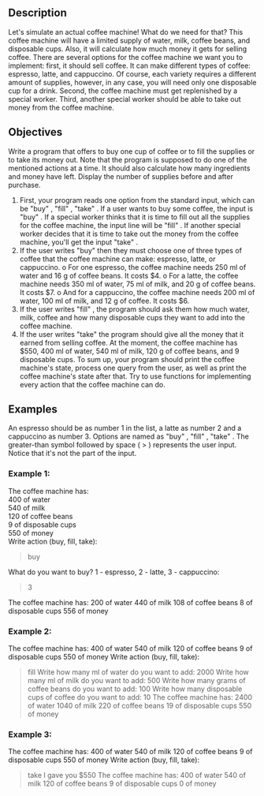 ## Description
Let's simulate an actual coffee machine! What do we need for that? This coffee machine will
have a limited supply of water, milk, coffee beans, and disposable cups. Also, it will calculate
how much money it gets for selling coffee.
There are several options for the coffee machine we want you to implement: first, it should sell
coffee. It can make different types of coffee: espresso, latte, and cappuccino. Of course, each
variety requires a different amount of supplies, however, in any case, you will need only one
disposable cup for a drink. Second, the coffee machine must get replenished by a special worker.
Third, another special worker should be able to take out money from the coffee machine.

## Objectives
Write a program that offers to buy one cup of coffee or to fill the supplies or to take its money
out. Note that the program is supposed to do one of the mentioned actions at a time. It should
also calculate how many ingredients and money have left. Display the number of supplies before
and after purchase.
1. First, your program reads one option from the standard input, which can be "buy" , "fill" ,
"take" . If a user wants to buy some coffee, the input is "buy" . If a special worker thinks that it
is time to fill out all the supplies for the coffee machine, the input line will be "fill" . If another
special worker decides that it is time to take out the money from the coffee machine, you'll get
the input "take" .
2. If the user writes "buy" then they must choose one of three types of coffee that the coffee
machine can make: espresso, latte, or cappuccino.
o For one espresso, the coffee machine needs 250 ml of water and 16 g of coffee beans. It
costs $4.
o For a latte, the coffee machine needs 350 ml of water, 75 ml of milk, and 20 g of coffee
beans. It costs $7.
o And for a cappuccino, the coffee machine needs 200 ml of water, 100 ml of milk, and 12
g of coffee. It costs $6.
3. If the user writes "fill" , the program should ask them how much water, milk, coffee and how
many disposable cups they want to add into the coffee machine.
4. If the user writes "take" the program should give all the money that it earned from selling
coffee.
At the moment, the coffee machine has $550, 400 ml of water, 540 ml of milk, 120 g of coffee
beans, and 9 disposable cups.
To sum up, your program should print the coffee machine's state, process one query from the user, as
well as print the coffee machine's state after that. Try to use functions for implementing every action
that the coffee machine can do.

## Examples
An espresso should be as number 1 in the list, a latte as number 2 and a cappuccino as number 3.
Options are named as "buy" , "fill" , "take" .
The greater-than symbol followed by space ( > ) represents the user input. Notice that it's not the
part of the input.


### Example 1:
The coffee machine has:  
400 of water  
540 of milk  
120 of coffee beans  
9 of disposable cups  
550 of money  
Write action (buy, fill, take):  
> buy  

What do you want to buy? 1 - espresso, 2 - latte, 3 - cappuccino:     
> 3   

The coffee machine has:
200 of water
440 of milk
108 of coffee beans
8 of disposable cups
556 of money

### Example 2:
The coffee machine has:
400 of water
540 of milk
120 of coffee beans
9 of disposable cups
550 of money
Write action (buy, fill, take):
> fill
Write how many ml of water do you want to add:
> 2000
Write how many ml of milk do you want to add:
> 500
Write how many grams of coffee beans do you want to add:
> 100
Write how many disposable cups of coffee do you want to add:
> 10
The coffee machine has:
2400 of water
1040 of milk
220 of coffee beans
19 of disposable cups
550 of money


### Example 3:
The coffee machine has:
400 of water 
540 of milk
120 of coffee beans
9 of disposable cups
550 of money
Write action (buy, fill, take):
> take
I gave you $550
The coffee machine has:
400 of water
540 of milk
120 of coffee beans
9 of disposable cups
0 of money
